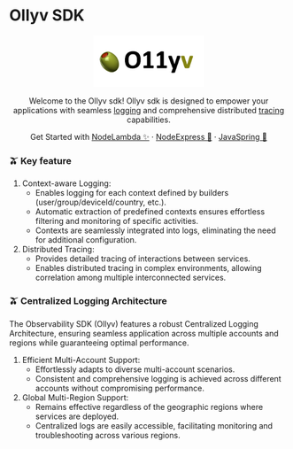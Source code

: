 #  Ollyv SDK

<p align="center">
    <img src="./docs/image/logo.png" width="200px">
</p>

<p align="center">
    Welcome to the Ollyv sdk! Ollyv sdk is designed to empower your applications with seamless <a href="https://aws-observability.github.io/observability-best-practices/signals/logs/">logging</a> and comprehensive distributed <a href="https://aws-observability.github.io/observability-best-practices/signals/traces/">tracing</a> capabilities.
</p>

<p align="center">
  Get Started with <a href="./sdk/lambda/README.md"> NodeLambda ✨</a>
  ·
  <a href="./sdk/express/README.md"> NodeExpress 👟</a>
  ·
  <a href="./sdk/spring/README.md"> JavaSpring 🦚</a>
</p>

### 🫒 Key feature
1. Context-aware Logging:
    * Enables logging for each context defined by builders (user/group/deviceId/country, etc.).
    * Automatic extraction of predefined contexts ensures effortless filtering and monitoring of specific activities.
    * Contexts are seamlessly integrated into logs, eliminating the need for additional configuration.
1. Distributed Tracing:
    * Provides detailed tracing of interactions between services.
    * Enables distributed tracing in complex environments, allowing correlation among multiple interconnected services.

### 🫒 Centralized Logging Architecture
The Observability SDK (Ollyv) features a robust Centralized Logging Architecture, ensuring seamless application across multiple accounts and regions while guaranteeing optimal performance.
1. Efficient Multi-Account Support:
    * Effortlessly adapts to diverse multi-account scenarios.
    * Consistent and comprehensive logging is achieved across different accounts without compromising performance.
1. Global Multi-Region Support:
    * Remains effective regardless of the geographic regions where services are deployed.
    * Centralized logs are easily accessible, facilitating monitoring and troubleshooting across various regions.
